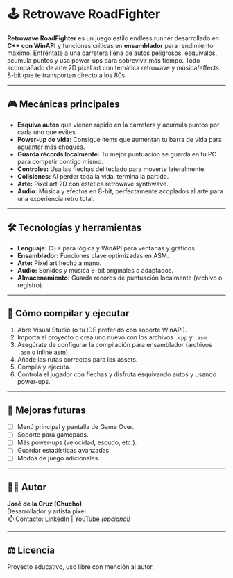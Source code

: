 # 🕹️ Retrowave RoadFighter

**Retrowave RoadFighter** es un juego estilo endless runner desarrollado en **C++ con WinAPI** y funciones críticas en **ensamblador** para rendimiento máximo. Enfréntate a una carretera llena de autos peligrosos, esquívalos, acumula puntos y usa power-ups para sobrevivir más tiempo. Todo acompañado de arte 2D pixel art con temática retrowave y música/effects 8-bit que te transportan directo a los 80s.

---

## 🎮 Mecánicas principales

- **Esquiva autos** que vienen rápido en la carretera y acumula puntos por cada uno que evites.
- **Power-up de vida:** Consigue ítems que aumentan tu barra de vida para aguantar más choques.
- **Guarda récords localmente:** Tu mejor puntuación se guarda en tu PC para competir contigo mismo.
- **Controles:** Usa las flechas del teclado para moverte lateralmente.
- **Colisiones:** Al perder toda la vida, termina la partida.
- **Arte:** Pixel art 2D con estética retrowave synthwave.
- **Audio:** Música y efectos en 8-bit, perfectamente acoplados al arte para una experiencia retro total.

---

## 🛠️ Tecnologías y herramientas

- **Lenguaje:** C++ para lógica y WinAPI para ventanas y gráficos.
- **Ensamblador:** Funciones clave optimizadas en ASM.
- **Arte:** Pixel art hecho a mano.
- **Audio:** Sonidos y música 8-bit originales o adaptados.
- **Almacenamiento:** Guarda récords de puntuación localmente (archivo o registro).

---

## 🚀 Cómo compilar y ejecutar

1. Abre Visual Studio (o tu IDE preferido con soporte WinAPI).
2. Importa el proyecto o crea uno nuevo con los archivos `.cpp` y `.asm`.
3. Asegúrate de configurar la compilación para ensamblador (archivos `.asm` o inline asm).
4. Añade las rutas correctas para los assets.
5. Compila y ejecuta.
6. Controla el jugador con flechas y disfruta esquivando autos y usando power-ups.

---

## 🎯 Mejoras futuras

- [ ] Menú principal y pantalla de Game Over.
- [ ] Soporte para gamepads.
- [ ] Más power-ups (velocidad, escudo, etc.).
- [ ] Guardar estadísticas avanzadas.
- [ ] Modos de juego adicionales.

---

## 🧑‍💻 Autor

**José de la Cruz (Chucho)**  
Desarrollador y artista pixel  
📫 Contacto: [LinkedIn](https://linkedin.com) | [YouTube](https://youtube.com) *(opcional)*

---

## ⚖️ Licencia

Proyecto educativo, uso libre con mención al autor.
